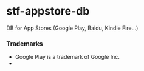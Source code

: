 # stf-appstore-db

DB for App Stores (Google Play, Baidu, Kindle Fire...)


### Trademarks

- Google Play is a trademark of Google Inc.
- 